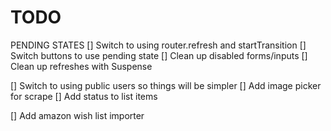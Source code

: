 # TODO

PENDING STATES
[] Switch to using router.refresh and startTransition
[] Switch buttons to use pending state
[] Clean up disabled forms/inputs
[] Clean up refreshes with Suspense

[] Switch to using public users so things will be simpler
[] Add image picker for scrape
[] Add status to list items

[] Add amazon wish list importer
